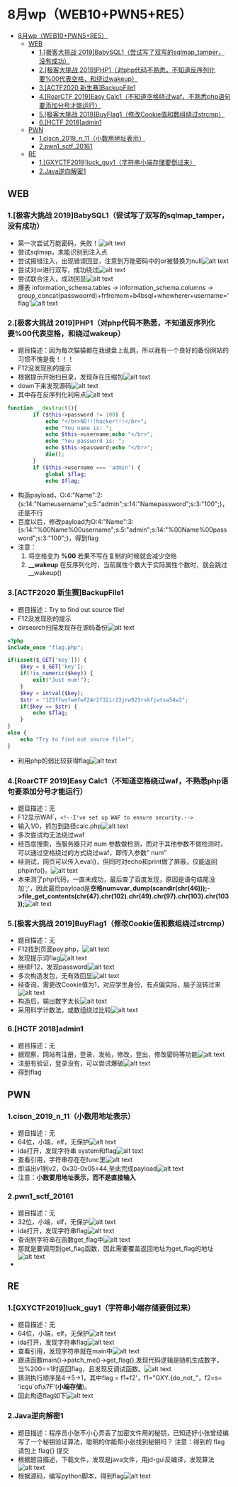 # 8月wp（WEB10+PWN5+RE5）

- [8月wp（WEB10+PWN5+RE5）](#8月wpweb10pwn5re5)
  - [WEB](#web)
    - [1.\[极客大挑战 2019\]BabySQL1（尝试写了双写的sqlmap\_tamper，没有成功）](#1极客大挑战-2019babysql1尝试写了双写的sqlmap_tamper没有成功)
    - [2.\[极客大挑战 2019\]PHP1（对php代码不熟悉，不知道反序列化要%00代表空格，和绕过wakeup）](#2极客大挑战-2019php1对php代码不熟悉不知道反序列化要00代表空格和绕过wakeup)
    - [3.\[ACTF2020 新生赛\]BackupFile1](#3actf2020-新生赛backupfile1)
    - [4.\[RoarCTF 2019\]Easy Calc1（不知道空格绕过waf，不熟悉php语句要添加分号才能运行）](#4roarctf-2019easy-calc1不知道空格绕过waf不熟悉php语句要添加分号才能运行)
    - [5.\[极客大挑战 2019\]BuyFlag1（修改Cookie值和数组绕过strcmp）](#5极客大挑战-2019buyflag1修改cookie值和数组绕过strcmp)
    - [6.\[HCTF 2018\]admin1](#6hctf-2018admin1)
  - [PWN](#pwn)
    - [1.ciscn\_2019\_n\_11（小数用地址表示）](#1ciscn_2019_n_11小数用地址表示)
    - [2.pwn1\_sctf\_20161](#2pwn1_sctf_20161)
  - [RE](#re)
    - [1.\[GXYCTF2019\]luck\_guy1（字符串小端存储要倒过来）](#1gxyctf2019luck_guy1字符串小端存储要倒过来)
    - [2.Java逆向解密1](#2java逆向解密1)


## WEB

### 1.[极客大挑战 2019]BabySQL1（尝试写了双写的sqlmap_tamper，没有成功）

- 第一次尝试万能密码，失败！![alt text](图片/QQ20250814-141530.png)
- 尝试sqlmap，未能识别到注入点
- 尝试报错注入，出现错误回显，注意到万能密码中的or被替换为null![alt text](图片/QQ20250814-141451.png)
- 尝试对or进行双写，成功绕过![alt text](图片/QQ20250814-141800.png)
- 尝试联合注入，成功回显![alt text](图片/QQ20250814-145238.png)
- 爆表 information_schema.tables -> information_schema.columns -> group_concat(passwoorrd)+frfromom+b4bsql+whewherer+username='flag'![alt text](图片/QQ20250814-151940.png)

### 2.[极客大挑战 2019]PHP1（对php代码不熟悉，不知道反序列化要%00代表空格，和绕过wakeup）

- 题目描述：因为每次猫猫都在我键盘上乱跳，所以我有一个良好的备份网站的习惯不愧是我！！！
- F12没发现别的提示
- 根据提示开始扫目录，发现存在压缩包![alt text](图片/QQ20250814-152915.png)
- down下来发现源码![alt text](图片/QQ20250814-153159.png)
- 其中存在反序列化利用点![alt text](图片/QQ20250814-153559.png)

```php
function __destruct(){
        if ($this->password != 100) {
            echo "</br>NO!!!hacker!!!</br>";
            echo "You name is: ";
            echo $this->username;echo "</br>";
            echo "You password is: ";
            echo $this->password;echo "</br>";
            die();
        }
        if ($this->username === 'admin') {
            global $flag;
            echo $flag;
```

- 构造payload，O:4:"Name":2:{s:14:"Nameusername";s:5:"admin";s:14:"Namepassword";s:3:"100";}，还是不行
- 百度以后，修改payload为O:4:"Name":3:{s:14:"%00Name%00username";s:5:"admin";s:14:"%00Name%00password";s:3:"100";}，得到flag
- 注意：
  1. 将空格变为 **%00** 若果不写在复制的时候就会减少空格
  2. **__wakeup**  在反序列化时，当前属性个数大于实际属性个数时，就会跳过__wakeup()

### 3.[ACTF2020 新生赛]BackupFile1

- 题目描述：Try to find out source file!
- F12没发现别的提示
- dirsearch扫描发现存在源码备份![alt text](图片/QQ20250814-161740.png)

```php
<?php
include_once "flag.php";

if(isset($_GET['key'])) {
    $key = $_GET['key'];
    if(!is_numeric($key)) {
        exit("Just num!");
    }
    $key = intval($key);
    $str = "123ffwsfwefwf24r2f32ir23jrw923rskfjwtsw54w3";
    if($key == $str) {
        echo $flag;
    }
}
else {
    echo "Try to find out source file!";
}
```

- 利用php的弱比较获得flag![alt text](图片/QQ20250814-162437.png)

### 4.[RoarCTF 2019]Easy Calc1（不知道空格绕过waf，不熟悉php语句要添加分号才能运行）

- 题目描述：无
- F12显示WAF，`<!--I've set up WAF to ensure security.-->`
- 输入1/0，抓包到路径calc.php![alt text](图片/QQ20250814-173837.png)
- 多次尝试均无法绕过waf
- 经百度搜索，当服务器只对 num 参数做检测，而对于其他参数不做检测时，可以通过空格绕过的方式绕过waf，即传入参数“ num”
- 经测试，网页可以传入eval()，但同时对echo和print做了屏蔽，仅能返回phpinfo()。![alt text](图片/QQ20250815-091146.png)
- 本来测了php代码，一直未成功，最后查了百度发现，原因是语句结尾没加';'，因此最后payload是**空格num=var_dump(scandir(chr(46)));->file_get_contents(chr(47).chr(102).chr(49).chr(97).chr(103).chr(103));**![alt text](图片/QQ20250815-091615.png)

### 5.[极客大挑战 2019]BuyFlag1（修改Cookie值和数组绕过strcmp）

- 题目描述：无
- F12找到页面pay.php，![alt text](图片/QQ20250816-143551.png)
- 发现提示词flag![alt text](图片/QQ20250816-143648.png)
- 继续F12，发现password![alt text](图片/QQ20250816-143913.png)
- 多次构造发包，无有效回显![alt text](图片/QQ20250816-145814.png)
- 经查询，需更改Cookie值为1，对应学生身份，有点偏实际，脑子没转过来![alt text](图片/QQ20250816-150135.png)
- 构造后，输出数字太长![alt text](图片/QQ20250816-150223.png)
- 采用科学计数法，或数组绕过比较![alt text](图片/QQ20250816-150322.png)

### 6.[HCTF 2018]admin1

- 题目描述：无
- 据观察，网站有注册，登录，发帖，修改，登出，修改密码等功能![alt text](图片/QQ20250816-151231.png)
- 注册有验证，登录没有，可以尝试爆破![alt text](图片/QQ20250816-162859.png)
- 得到flag

## PWN

### 1.ciscn_2019_n_11（小数用地址表示）

- 题目描述：无
- 64位，小端，elf，无保护![alt text](图片/QQ20250815-092837.png)
- ida打开，发现字符串 system和flag![alt text](图片/QQ20250815-093326.png)
- 查看引用，字符串存在在func里![alt text](图片/QQ20250815-093531.png)
- 即溢出v1到v2，0x30-0x05=44,至此完成payload![alt text](图片/QQ20250815-095420.png)
- 注意：**小数要用地址表示，而不是直接输入**

### 2.pwn1_sctf_20161

- 题目描述：无
- 32位，小端，elf，无保护![alt text](图片/QQ20250818-170217.png)
- ida打开，发现字符串flag![alt text](图片/QQ20250818-170546.png)
- 查询到字符串在函数get_flag中![alt text](图片/QQ20250818-170717.png)
- 那就是要调用到get_flag函数，因此需要覆盖返回地址为get_flag的地址![alt text](图片/QQ20250818-172220.png)
- 

## RE

### 1.[GXYCTF2019]luck_guy1（字符串小端存储要倒过来）

- 题目描述：无
- 64位，小端，elf，无保护![alt text](图片/QQ20250815-095955.png)
- ida打开，发现字符串flag![alt text](图片/QQ20250815-100108.png)
- 查看引用，发现字符串就在main中![alt text](图片/QQ20250815-100152.png)
- 跟进函数main()->patch_me()->get_flag(),发现代码逻辑是随机生成数字，当%200==1时返回flag，且发现反调试函数。![alt text](图片/QQ20250815-100751.png)
- 猜测执行顺序是4->5->1，其中flag = f1+f2'，f1="GXY.{do_not_"，f2=s= 'icgu`of\x7F'(**小端存储**)。
- 因此构造flag如下![alt text](图片/QQ20250815-103426.png)

### 2.Java逆向解密1

- 题目描述：程序员小张不小心弄丢了加密文件用的秘钥，已知还好小张曾经编写了一个秘钥验证算法，聪明的你能帮小张找到秘钥吗？ 注意：得到的 flag 请包上 flag{} 提交
- 根据题目描述，下载文件，发现是java文件，用jd-gui反编译，发现算法![alt text](图片/QQ20250818-164138.png)
- 根据源码，编写python脚本，得到flag![alt text](图片/QQ20250818-165704.png)
